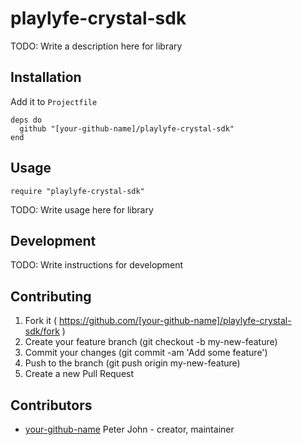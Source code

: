 # playlyfe-crystal-sdk

TODO: Write a description here for library

## Installation

Add it to `Projectfile`

```crystal
deps do
  github "[your-github-name]/playlyfe-crystal-sdk"
end
```

## Usage

```crystal
require "playlyfe-crystal-sdk"
```

TODO: Write usage here for library

## Development

TODO: Write instructions for development

## Contributing

1. Fork it ( https://github.com/[your-github-name]/playlyfe-crystal-sdk/fork )
2. Create your feature branch (git checkout -b my-new-feature)
3. Commit your changes (git commit -am 'Add some feature')
4. Push to the branch (git push origin my-new-feature)
5. Create a new Pull Request

## Contributors

- [your-github-name](https://github.com/[your-github-name]) Peter John - creator, maintainer
